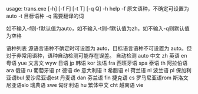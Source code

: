 usage: trans.exe [-h] [-f F] [-t T] [-q Q] 
-h   help
-f    原文语种，不确定可设置为auto
-t    目标语种
-q   需要翻译的词

如不输入-f则-f默认值为auto，如不输入-t则-f默认值为zh，如不输入-q则默认值为空格

语种列表
源语言语种不确定时可设置为 auto，目标语言语种不可设置为 auto。但对于非常用语种，语种自动检测可能存在误差。
自动检测	auto	中文	zh	英语	en
粤语	yue	文言文	wyw	日语	jp
韩语	kor	法语	fra	西班牙语	spa
泰语	th	阿拉伯语	ara	俄语	ru
葡萄牙语	pt	德语	de	意大利语	it
希腊语	el	荷兰语	nl	波兰语	pl
保加利亚语bul	爱沙尼亚语est	丹麦语	dan
芬兰语	fin	捷克语	cs	罗马尼亚语rom
斯洛文尼亚语slo	瑞典语	swe	匈牙利语	hu
繁体中文	cht	越南语	vie